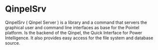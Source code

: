 # QinpelSrv

QinpelSrv ( Qinpel Server ) is a library and a command that servers the graphical user and command line interfaces as base for the Pointel platform. Is the backend of the Qinpel, the Quick Interface for Power Intelligence. It also provides easy access for the file system and database source.

